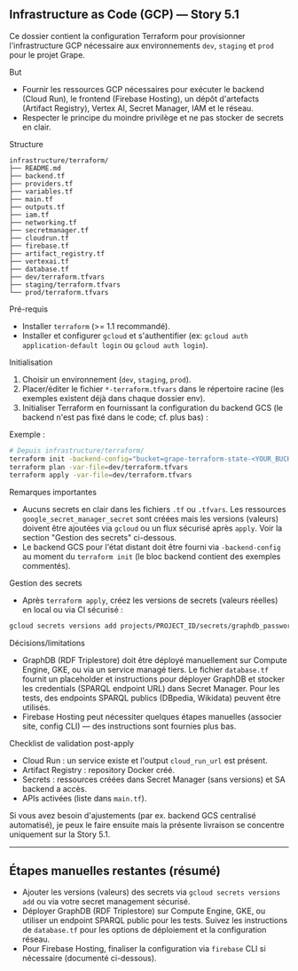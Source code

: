 ## Infrastructure as Code (GCP) — Story 5.1

Ce dossier contient la configuration Terraform pour provisionner l'infrastructure GCP nécessaire aux environnements `dev`, `staging` et `prod` pour le projet Grape.

But
- Fournir les ressources GCP nécessaires pour exécuter le backend (Cloud Run), le frontend (Firebase Hosting), un dépôt d'artefacts (Artifact Registry), Vertex AI, Secret Manager, IAM et le réseau.
- Respecter le principe du moindre privilège et ne pas stocker de secrets en clair.

Structure
```
infrastructure/terraform/
├── README.md
├── backend.tf
├── providers.tf
├── variables.tf
├── main.tf
├── outputs.tf
├── iam.tf
├── networking.tf
├── secretmanager.tf
├── cloudrun.tf
├── firebase.tf
├── artifact_registry.tf
├── vertexai.tf
├── database.tf
├── dev/terraform.tfvars
├── staging/terraform.tfvars
└── prod/terraform.tfvars
```

Pré-requis
- Installer `terraform` (>= 1.1 recommandé).
- Installer et configurer `gcloud` et s'authentifier (ex: `gcloud auth application-default login` ou `gcloud auth login`).

Initialisation
1. Choisir un environnement (`dev`, `staging`, `prod`).
2. Placer/éditer le fichier `*-terraform.tfvars` dans le répertoire racine (les exemples existent déjà dans chaque dossier env).
3. Initialiser Terraform en fournissant la configuration du backend GCS (le backend n'est pas fixé dans le code; cf. plus bas) :

Exemple :
```bash
# Depuis infrastructure/terraform/
terraform init -backend-config="bucket=grape-terraform-state-<YOUR_BUCKET>" -backend-config="prefix=${env}/terraform.tfstate"
terraform plan -var-file=dev/terraform.tfvars
terraform apply -var-file=dev/terraform.tfvars
```

Remarques importantes
- Aucuns secrets en clair dans les fichiers `.tf` ou `.tfvars`. Les ressources `google_secret_manager_secret` sont créées mais les versions (valeurs) doivent être ajoutées via `gcloud` ou un flux sécurisé après `apply`. Voir la section "Gestion des secrets" ci-dessous.
- Le backend GCS pour l'état distant doit être fourni via `-backend-config` au moment du `terraform init` (le bloc backend contient des exemples commentés).

Gestion des secrets
- Après `terraform apply`, créez les versions de secrets (valeurs réelles) en local ou via CI sécurisé :

```bash
gcloud secrets versions add projects/PROJECT_ID/secrets/graphdb_password --data-file=<(echo -n "<SECRET_VALUE>")
```

Décisions/limitations
- GraphDB (RDF Triplestore) doit être déployé manuellement sur Compute Engine, GKE, ou via un service managé tiers. Le fichier `database.tf` fournit un placeholder et instructions pour déployer GraphDB et stocker les credentials (SPARQL endpoint URL) dans Secret Manager. Pour les tests, des endpoints SPARQL publics (DBpedia, Wikidata) peuvent être utilisés.
- Firebase Hosting peut nécessiter quelques étapes manuelles (associer site, config CLI) — des instructions sont fournies plus bas.

Checklist de validation post-apply
- Cloud Run : un service existe et l'output `cloud_run_url` est présent.
- Artifact Registry : repository Docker créé.
- Secrets : ressources créées dans Secret Manager (sans versions) et SA backend a accès.
- APIs activées (liste dans `main.tf`).

Si vous avez besoin d'ajustements (par ex. backend GCS centralisé automatisé), je peux le faire ensuite mais la présente livraison se concentre uniquement sur la Story 5.1.

---
## Étapes manuelles restantes (résumé)
- Ajouter les versions (valeurs) des secrets via `gcloud secrets versions add` ou via votre secret management sécurisé.
- Déployer GraphDB (RDF Triplestore) sur Compute Engine, GKE, ou utiliser un endpoint SPARQL public pour les tests. Suivez les instructions de `database.tf` pour les options de déploiement et la configuration réseau.
- Pour Firebase Hosting, finaliser la configuration via `firebase` CLI si nécessaire (documenté ci-dessous).

